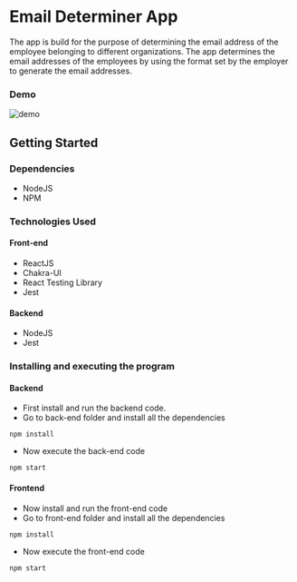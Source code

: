 # Email Determiner App

The app is build for the purpose of determining the email address of the employee belonging to different organizations. The app determines the email addresses of the employees by using the format set by the employer to generate the email addresses.

### Demo

![demo](https://github.com/MohsinNajmuddin/EmailAddressDeterminer/assets/11629780/66d93157-4cc4-4d02-8528-1c55da5cce64)




## Getting Started

### Dependencies

* NodeJS
* NPM

### Technologies Used


#### Front-end
* ReactJS
* Chakra-UI
* React Testing Library
* Jest


#### Backend
* NodeJS
* Jest


### Installing and executing the program

#### Backend

- First install and run the backend code.
- Go to back-end folder and install all the dependencies

```
npm install
```

- Now execute the back-end code

```
npm start
```


#### Frontend

- Now install and run the front-end code
- Go to front-end folder and install all the dependencies

```
npm install
```

- Now execute the front-end code

```
npm start
```

